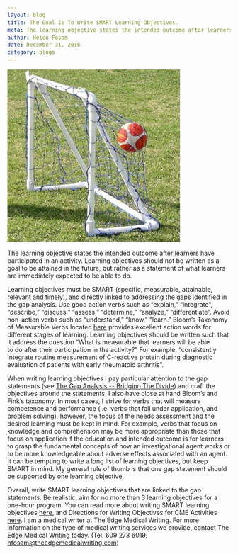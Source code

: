 ```yaml
---
layout: blog
title: The Goal Is To Write SMART Learning Objectives. 
meta: The learning objective states the intended outcome after learners have participated in an activity. 
author: Helen Fosam
date: December 31, 2016
category: blogs
---
```


![blog-3-img](/assets/img/blog-8-img.png)

The learning objective states the intended outcome after learners have participated in an activity. Learning objectives should not be written as a goal to be attained in the future, but rather as a statement of what learners are immediately expected to be able to do. 

Learning objectives must be SMART (specific, measurable, attainable, relevant and timely), and directly linked to addressing the gaps identified in the gap analysis. Use good action verbs such as “explain,” “integrate”, “describe,” “discuss,” “assess,” “determine,” “analyze,” “differentiate”. Avoid non-action verbs such as “understand,” “know,” “learn.” Bloom’s Taxonomy of Measurable Verbs located [here](http://www.tst.edu/sites/default/files/Bloom's%20Taxonomy%20of%20Measurable%20Verbs.pdf) provides excellent action words for different stages of learning. Learning objectives should be written such that it address the question “What is measurable that learners will be able to do after their participation in the activity?” For example, “consistently integrate routine measurement of C-reactive protein during diagnostic evaluation of patients with early rheumatoid arthritis”. 
	
When writing learning objectives I pay particular attention to the gap statements (see [The Gap Analysis -- Bridging The Divide](http://www.theedgemedicalwriting.com/blogs/2016/11/24/The-Gap-Analysis-Bridging-the-Divinde.html)) and craft the objectives around the statements. I also have close at hand Bloom’s and Fink’s taxonomy. In most cases, I strive for verbs that will measure competence and performance (i.e. verbs that fall under application, and problem solving), however, the focus of the needs assessment and the desired learning must be kept in mind. For example, verbs that focus on knowledge and comprehension may be more appropriate than those that focus on application if the education and intended outcome is for learners to grasp the fundamental concepts of how an investigational agent works or to be more knowledgeable about adverse effects associated with an agent. It can be tempting to write a long list of learning objectives, but keep SMART in mind. My general rule of thumb is that one gap statement should be supported by one learning objective.  

Overall, write SMART learning objectives that are linked to the gap statements. Be realistic, aim for no more than 3 learning objectives for a one-hour program. You can read more about writing SMART learning objectives [here](http://uncw.edu/career/documents/WritingSMARTLearningObjectives.pdf), and Directions for Writing Objectives for CME Activities [here](http://www.siumed.edu/cpd/pdf/DirectionsWriting.pdf). I am a medical writer at The Edge Medical Writing. For more information on the type of medical writing services we provide, contact The Edge Medical Writing today. (Tel. 609 273 6019; hfosam@theedgemedicalwriting.com)
